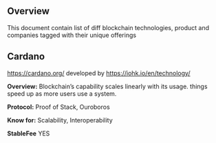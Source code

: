 ## Overview

This document contain list of diff blockchain technologies, product and companies tagged with their unique offerings


## Cardano

https://cardano.org/ developed by https://iohk.io/en/technology/

**Overview:** Blockchain’s capability scales linearly with its usage. things speed up as more users use a system. 

**Protocol:** Proof of Stack, Ouroboros

**Know for:** Scalability, Interoperability

**StableFee** YES
